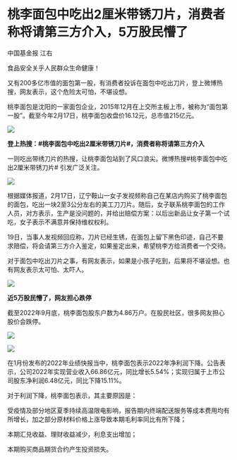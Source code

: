 # 桃李面包中吃出2厘米带锈刀片，消费者称将请第三方介入，5万股民懵了

中国基金报 江右

食品安全关乎人民群众生命健康！

又有200多亿市值的面包第一股，有消费者投诉在面包中吃出刀片，登上微博热搜，网友表示，这个危险太可怕，不堪设想。

桃李面包是沈阳的一家面包企业，2015年12月在上交所主板上市，被称为“面包第一股”。截至今年2月17日，桃李面包收盘价16.12元，总市值215亿元。

![](https://inews.gtimg.com/newsapp_bt/0/15675538192/1000)

**登上热搜：#桃李面包中吃出2厘米带锈刀片#，消费者称将请第三方介入**

一则吃出带绣刀片的热搜，让桃李面包站到了风口浪尖。微博热搜#桃李面包中吃出2厘米带锈刀片# 引发广泛关注。

![](https://inews.gtimg.com/newsapp_bt/0/15675538201/1000)

根据媒体报道，2月17日，辽宁鞍山一女子发视频称自己在某店内购买了桃李面包的面包，吃出一块2至3公分左右的美工刀刀片。随后，女子联系桃李面包的工作人员，对方表示，生产是没问题的，并给出赔偿方案：以后出新品让女子第一个试吃，女子表示不满意并保持维权权利。

19日，当事人发视频回应称，刀片已经生锈，在面包上留下黑色印迹，自己不要求赔偿，将会请第三方介入鉴定，如果鉴定出来，希望桃李方给消费者一个交待。

对于面包中吃出刀片之事，有网友表示，如果是小孩子吃到，后果将不堪设想。也有网友表示太可怕、太吓人。

![](https://inews.gtimg.com/newsapp_bt/0/15675538291/1000)

**近5万股民懵了，网友担心跌停**

截至2022年9月底，桃李面包股东户数为4.86万户。在股民社区，很多网友担心股价会跌停。

![](https://inews.gtimg.com/newsapp_bt/0/15675538292/1000)

![](https://inews.gtimg.com/newsapp_bt/0/15675538293/1000)

在1月份发布的2022年业绩快报当中，桃李面包表示2022年净利润下降。公告表示，公司2022年实现营业收入66.86亿元，同比增长5.54%；实现归属于上市公司股东净利润6.48亿元，同比下降15.11%。

对于利润下降，桃李面包表示，其主要原因是：

受疫情及部分地区夏季持续高温限电影响，报告期内终端配送服务等成本费用均有所增长，加之部分原材料价格上涨导致本期毛利率同比有所下降；

本期汇兑收益、理财收益减少，利息支出增加；

本期购买商品期货合约产生投资损失。

